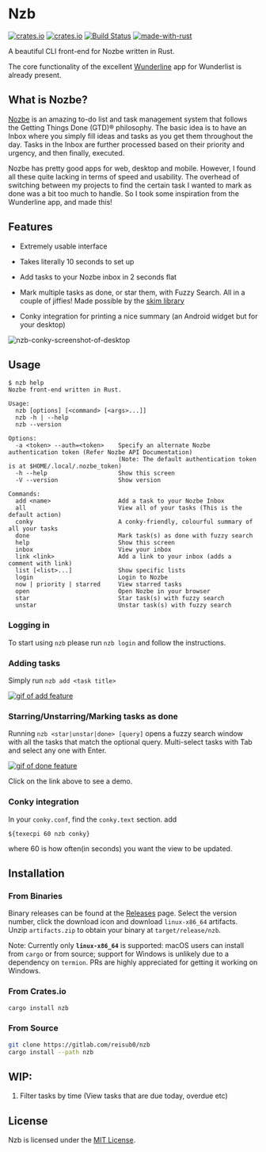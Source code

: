 # Nzb

[![crates.io](https://img.shields.io/crates/v/nzb.svg?style=flat)](https://crates.io/crates/nzb) [![crates.io](https://img.shields.io/crates/d/nzb.svg?style=flat)](https://crates.io/crates/nzb) [![Build Status](https://gitlab.com/reisub0/nzb/badges/master/build.svg)](https://gitlab.com/reisub0/nzb/badges/master/build.svg?style=flat) [![made-with-rust](https://img.shields.io/badge/made%20with%20♥-rust-dea584.svg)](https://www.rust-lang.org/)



A beautiful CLI front-end for Nozbe written in Rust.

The core functionality of the excellent [Wunderline](https://github.com/wayneashleyberry/wunderline) app for Wunderlist is already present.

## What is Nozbe?

[Nozbe](https://nozbe.com/) is an amazing to-do list and task management system that follows the Getting Things Done (GTD)® philosophy. The basic idea is to have an Inbox where you simply fill ideas and tasks as you get them throughout the day. Tasks in the Inbox are further processed based on their priority and urgency, and then finally, executed.

Nozbe has pretty good apps for web, desktop and mobile. However, I found all these quite lacking in terms of speed and usability. The overhead of switching between my projects to find the certain task I wanted to mark as done was a bit too much to handle. So I took some inspiration from the Wunderline app, and made this!

## Features

- Extremely usable interface

- Takes literally 10 seconds to set up

- Add tasks to your Nozbe inbox in 2 seconds flat

- Mark multiple tasks as done, or star them, with Fuzzy Search. All in a couple of jiffies! Made possible by the [skim library](https://github.com/lotabout/skim)

- Conky integration for printing a nice summary (an Android widget but for your desktop)



![nzb-conky-screenshot-of-desktop](https://user-images.githubusercontent.com/25099244/54476743-e2a60900-4826-11e9-8085-19a6d6e35d23.png)

## Usage

```
$ nzb help
Nozbe front-end written in Rust.

Usage:
  nzb [options] [<command> [<args>...]]
  nzb -h | --help
  nzb --version

Options:
  -a <token> --auth=<token>    Specify an alternate Nozbe authentication token (Refer Nozbe API Documentation)
                               (Note: The default authentication token is at $HOME/.local/.nozbe_token)
  -h --help                    Show this screen
  -V --version                 Show version

Commands:
  add <name>                   Add a task to your Nozbe Inbox
  all                          View all of your tasks (This is the default action)
  conky                        A conky-friendly, colourful summary of all your tasks
  done                         Mark task(s) as done with fuzzy search
  help                         Show this screen
  inbox                        View your inbox
  link <link>                  Add a link to your inbox (adds a comment with link)
  list [<list>...]             Show specific lists
  login                        Login to Nozbe
  now | priority | starred     View starred tasks
  open                         Open Nozbe in your browser
  star                         Star task(s) with fuzzy search
  unstar                       Unstar task(s) with fuzzy search
```

### Logging in

To start using `nzb` please run `nzb login` and follow the instructions.

### Adding tasks

Simply run `nzb add <task title>`

[![gif of add feature](https://user-images.githubusercontent.com/25099244/54518414-33824280-498a-11e9-8df3-54775d6a6b93.gif)](https://asciinema.org/a/234104)

### Starring/Unstarring/Marking tasks as done

Running `nzb <star|unstar|done> [query]` opens a fuzzy search window with all the tasks that match the optional query. Multi-select tasks with Tab and select any one with Enter.

[![gif of done feature](https://user-images.githubusercontent.com/25099244/54518412-32e9ac00-498a-11e9-8032-987c89cbfcd2.gif)](https://asciinema.org/a/234102)

Click on the link above to see a demo.

### Conky integration

In your `conky.conf`, find the `conky.text` section. add
```
${texecpi 60 nzb conky}
```
where 60 is how often(in seconds) you want the view to be updated.



## Installation

### From Binaries

Binary releases can be found at the [Releases](https://gitlab.com/reisub0/nzb/tags) page.  Select the version number, click the download icon and download `linux-x86_64` artifacts. Unzip `artifacts.zip` to obtain your binary at `target/release/nzb`. 

Note: Currently only **`linux-x86_64`** is supported: macOS users can install from `cargo` or from source; support for Windows is unlikely due to a dependency on `termion`. PRs are highly appreciated for getting it working on Windows.

### From Crates.io

```bash
cargo install nzb
```
### From Source

```bash
git clone https://gitlab.com/reisub0/nzb
cargo install --path nzb
```



## WIP:

1. Filter tasks by time (View tasks that are due today, overdue etc)



## License

Nzb is licensed under the [MIT License](https://choosealicense.com/licenses/mit/).
